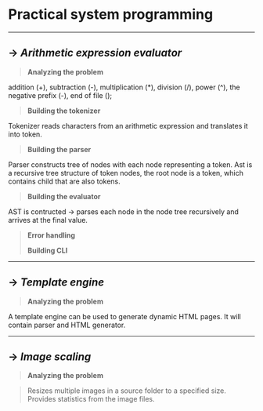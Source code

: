 # Practical system programming
***

## -> _Arithmetic expression evaluator_
> **Analyzing the problem**

addition (+), subtraction (-), multiplication (*), division (/), power (^), the negative prefix (-), end of file ();
>**Building the tokenizer**
> 
Tokenizer reads characters from an arithmetic expression and translates it into token.
> 
>**Building the parser**
> 
Parser constructs tree of nodes with each node representing a token. Ast is a recursive tree structure of token nodes,
the root node is a token, which contains child that are also tokens. 

>**Building the evaluator**
> 
AST is contructed -> parses each node in the node tree recursively and arrives at the final value.
> 
>**Error handling**
> 
>**Building CLI**

***
## -> _Template engine_
>**Analyzing the problem**

A template engine can be used to generate dynamic HTML pages. It will contain parser and HTML generator.

***
## -> _Image scaling_
>**Analyzing the problem**

> Resizes multiple images in a source folder to a specified size. Provides statistics from the image files. 
>